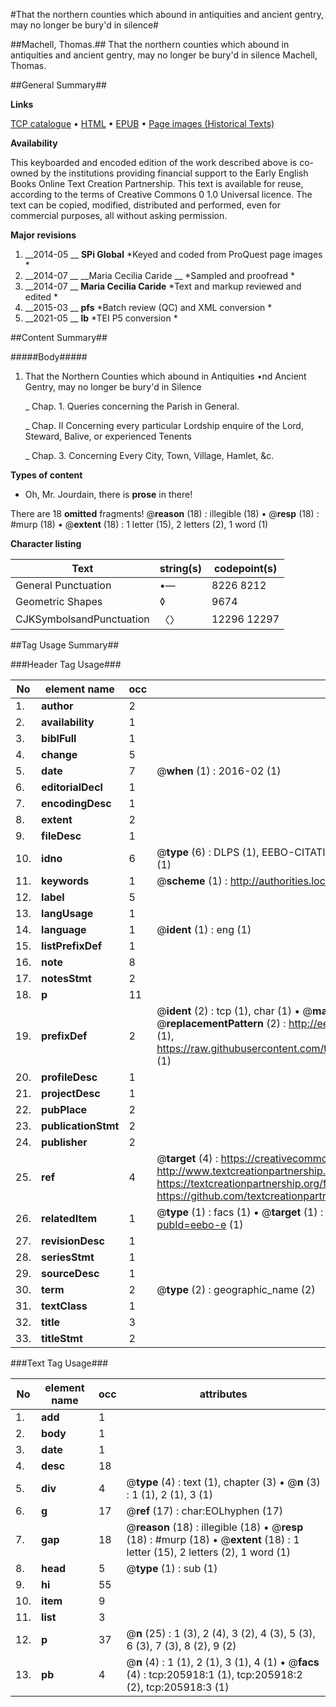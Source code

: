 #That the northern counties which abound in antiquities and ancient gentry, may no longer be bury'd in silence#

##Machell, Thomas.##
That the northern counties which abound in antiquities and ancient gentry, may no longer be bury'd in silence
Machell, Thomas.

##General Summary##

**Links**

[TCP catalogue](http://www.ota.ox.ac.uk/tcp/)  • 
[HTML](http://tei.it.ox.ac.uk/tcp/Texts-HTML/free/B26/B26409.html)  • 
[EPUB](http://tei.it.ox.ac.uk/tcp/Texts-EPUB/free/B26/B26409.epub) • 
[Page images (Historical Texts)](https://historicaltexts.jisc.ac.uk/eebo-31355799e)

**Availability**

This keyboarded and encoded edition of the work described above is co-owned by the
    institutions providing financial support to the Early English Books Online Text Creation
    Partnership. This text is available for reuse, according to the terms of  Creative Commons 0 1.0 Universal
    licence. The text can be copied, modified, distributed and performed, even for commercial
    purposes, all without asking permission.

**Major revisions**

1. __2014-05 __ __SPi Global__ *Keyed and coded from ProQuest page images *
1. __2014-07 __ __Maria Cecilia Caride __ *Sampled and proofread *
1. __2014-07 __ __Maria Cecilia Caride__ *Text and markup reviewed and edited *
1. __2015-03 __ __pfs__ *Batch review (QC) and XML conversion *
1. __2021-05 __ __lb__ *TEI P5 conversion *

##Content Summary##

#####Body#####

1. That the Northern Counties which abound in Antiquities •nd Ancient Gentry, may no longer be bury'd in Silence

    _ Chap. 1. Queries concerning the Parish in General.

    _ Chap. II Concerning every particular Lordship enquire of the Lord, Steward, Balive, or experienced Tenents

    _ Chap. 3. Concerning Every City, Town, Village, Hamlet, &c.

**Types of content**

  * Oh, Mr. Jourdain, there is **prose** in there!

There are 18 **omitted** fragments! 
 @__reason__ (18) : illegible (18)  •  @__resp__ (18) : #murp (18)  •  @__extent__ (18) : 1 letter (15), 2 letters (2), 1 word (1)

**Character listing**


|Text|string(s)|codepoint(s)|
|---|---|---|
|General Punctuation|•—|8226 8212|
|Geometric Shapes|◊|9674|
|CJKSymbolsandPunctuation|〈〉|12296 12297|

##Tag Usage Summary##

###Header Tag Usage###

|No|element name|occ|attributes|
|---|---|---|---|
|1.|__author__|2||
|2.|__availability__|1||
|3.|__biblFull__|1||
|4.|__change__|5||
|5.|__date__|7| @__when__ (1) : 2016-02 (1)|
|6.|__editorialDecl__|1||
|7.|__encodingDesc__|1||
|8.|__extent__|2||
|9.|__fileDesc__|1||
|10.|__idno__|6| @__type__ (6) : DLPS (1), EEBO-CITATION (1), VID (1), EEBO-PROQUEST (1), STC (1), OCLC (1)|
|11.|__keywords__|1| @__scheme__ (1) : http://authorities.loc.gov/ (1)|
|12.|__label__|5||
|13.|__langUsage__|1||
|14.|__language__|1| @__ident__ (1) : eng (1)|
|15.|__listPrefixDef__|1||
|16.|__note__|8||
|17.|__notesStmt__|2||
|18.|__p__|11||
|19.|__prefixDef__|2| @__ident__ (2) : tcp (1), char (1)  •  @__matchPattern__ (2) : ([0-9\-]+):([0-9IVX]+) (1), (.+) (1)  •  @__replacementPattern__ (2) : http://eebo.chadwyck.com/downloadtiff?vid=$1&page=$2 (1), https://raw.githubusercontent.com/textcreationpartnership/Texts/master/tcpchars.xml#$1 (1)|
|20.|__profileDesc__|1||
|21.|__projectDesc__|1||
|22.|__pubPlace__|2||
|23.|__publicationStmt__|2||
|24.|__publisher__|2||
|25.|__ref__|4| @__target__ (4) : https://creativecommons.org/publicdomain/zero/1.0/ (1), http://www.textcreationpartnership.org/docs/. (1), https://textcreationpartnership.org/faq/#faq05 (1), https://github.com/textcreationpartnership (1)|
|26.|__relatedItem__|1| @__type__ (1) : facs (1)  •  @__target__ (1) : https://data.historicaltexts.jisc.ac.uk/view?pubId=eebo-e (1)|
|27.|__revisionDesc__|1||
|28.|__seriesStmt__|1||
|29.|__sourceDesc__|1||
|30.|__term__|2| @__type__ (2) : geographic_name (2)|
|31.|__textClass__|1||
|32.|__title__|3||
|33.|__titleStmt__|2||


###Text Tag Usage###

|No|element name|occ|attributes|
|---|---|---|---|
|1.|__add__|1||
|2.|__body__|1||
|3.|__date__|1||
|4.|__desc__|18||
|5.|__div__|4| @__type__ (4) : text (1), chapter (3)  •  @__n__ (3) : 1 (1), 2 (1), 3 (1)|
|6.|__g__|17| @__ref__ (17) : char:EOLhyphen (17)|
|7.|__gap__|18| @__reason__ (18) : illegible (18)  •  @__resp__ (18) : #murp (18)  •  @__extent__ (18) : 1 letter (15), 2 letters (2), 1 word (1)|
|8.|__head__|5| @__type__ (1) : sub (1)|
|9.|__hi__|55||
|10.|__item__|9||
|11.|__list__|3||
|12.|__p__|37| @__n__ (25) : 1 (3), 2 (4), 3 (2), 4 (3), 5 (3), 6 (3), 7 (3), 8 (2), 9 (2)|
|13.|__pb__|4| @__n__ (4) : 1 (1), 2 (1), 3 (1), 4 (1)  •  @__facs__ (4) : tcp:205918:1 (1), tcp:205918:2 (2), tcp:205918:3 (1)|
